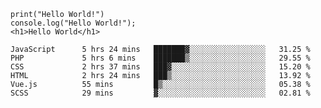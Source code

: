 
```shell
print("Hello World!")
console.log("Hello World!");
<h1>Hello World</h1>
```

<!--START_SECTION:waka-->

```text
JavaScript      5 hrs 24 mins   ███████▓░░░░░░░░░░░░░░░░░   31.25 %
PHP             5 hrs 6 mins    ███████▒░░░░░░░░░░░░░░░░░   29.55 %
CSS             2 hrs 37 mins   ███▓░░░░░░░░░░░░░░░░░░░░░   15.20 %
HTML            2 hrs 24 mins   ███▒░░░░░░░░░░░░░░░░░░░░░   13.92 %
Vue.js          55 mins         █▒░░░░░░░░░░░░░░░░░░░░░░░   05.38 %
SCSS            29 mins         ▓░░░░░░░░░░░░░░░░░░░░░░░░   02.81 %
```

<!--END_SECTION:waka-->

<!--unk0e-->

